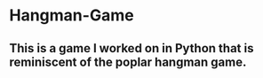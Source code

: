 # Hangman-Game


## This is a game I worked on in Python that is reminiscent of the poplar hangman game.
